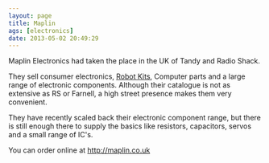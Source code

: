 ```yaml
---
layout: page
title: Maplin
ags: [electronics]
date: 2013-05-02 20:49:29
---
```

Maplin Electronics had taken the place in the UK of Tandy and Radio Shack.

They sell consumer electronics, [Robot Kits](/wiki/robot_kits.html "Robot Kits"), Computer parts and a large range of electronic components. Although their catalogue is not as extensive as RS or Farnell, a high street presence makes them very convenient.

They have recently scaled back their electronic component range, but there is still enough there to supply the basics like resistors, capacitors, servos and a small range of IC's.

You can order online at <http://maplin.co.uk>
